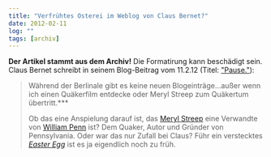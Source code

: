 ```yaml
---
title: "Verfrühtes Osterei im Weblog von Claus Bernet?"
date: 2012-02-11
log: ""
tags: [archiv]
---
```

**Der Artikel stammt aus dem Archiv!** Die Formatirung kann beschädigt sein.
Claus Bernet schreibt in seinem Blog-Beitrag vom 11.2.12 (Titel: <a href="http://quaekernachrichten.blogspot.com/2012/02/pauseich-bin-dann-mal-weg.html">"Pause."</a>):

<blockquote>
Während der Berlinale gibt es keine neuen Blogeinträge...außer wenn ich einen Quäkerfilm entdecke oder Meryl Streep zum Quäkertum übertritt.***

Ob das eine Anspielung darauf ist, das <a href="http://de.wikipedia.org/w/index.php?title=Meryl_Streep&oldid=99066522">Meryl Streep</a>  eine Verwandte von <a href="">William Penn</a> ist?<!--break--> Dem Quaker, Autor und Gründer von Pennsylvania. Oder war das nur Zufall bei Claus? Führ ein verstecktes <i><a href="http://de.wikipedia.org/wiki/Easter_Egg">Easter Egg</a></i> ist es ja eigendlich noch zu früh. 

